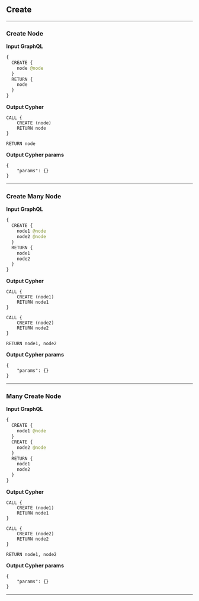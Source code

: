 ## Create

---

### Create Node

**Input GraphQL**

```graphql
{
  CREATE {
    node @node
  }
  RETURN {
    node
  }
}
```

**Output Cypher**

```cypher
CALL {
    CREATE (node)
    RETURN node
}

RETURN node
```

**Output Cypher params**

```params
{
    "params": {}
}
```

---

### Create Many Node

**Input GraphQL**

```graphql
{
  CREATE {
    node1 @node
    node2 @node
  }
  RETURN {
    node1
    node2
  }
}
```

**Output Cypher**

```cypher
CALL {
    CREATE (node1)
    RETURN node1
}

CALL {
    CREATE (node2)
    RETURN node2
}

RETURN node1, node2
```

**Output Cypher params**

```params
{
    "params": {}
}
```

---

### Many Create Node

**Input GraphQL**

```graphql
{
  CREATE {
    node1 @node
  }
  CREATE {
    node2 @node
  }
  RETURN {
    node1
    node2
  }
}
```

**Output Cypher**

```cypher
CALL {
    CREATE (node1)
    RETURN node1
}

CALL {
    CREATE (node2)
    RETURN node2
}

RETURN node1, node2
```

**Output Cypher params**

```params
{
    "params": {}
}
```

---
